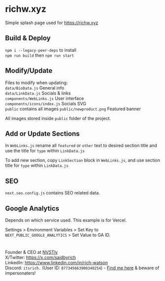 # richw.xyz

Simple splash page used for https://richw.xyz

## Build & Deploy

`npm i --legacy-peer-deps` to install  
`npm run build` then `npm run start`

## Modify/Update

Files to modify when updating:  
`data/BioData.js` General info  
`data/LinkData.js` Socials & links  
`components/WebLinks.js` User interface  
`components/icons/index.js` Socials SVG  
`public` contains all images
`public/newproduct.png` Featured banner  

All images stored inside `public` folder of the project.

## Add or Update Sections

In `WebLinks.js` rename all `featured` or `other` text to desired section title and use the title for `type` within `LinkData.js`

To add new section, copy `LinkSection` block in `WebLinks.js`, and use section title for `type` within `LinkData.js`

## SEO
`next.seo.config.js` contains SEO related data.

## Google Analytics
Depends on which service used. This example is for Vercel.

Settings > Environment Variables > Set Key to `NEXT_PUBLIC_GOOGLE_ANALYTICS` > Set Value to GA ID.

#

Founder & CEO at [NVSTly](https://nvstly.com)  
X/Twitter: https://x.com/saidbyrich  
LinkedIn: https://www.linkedin.com/in/rich-watson  
Discord: `itsrich.` (User ID: `877345663900340254`) - [Find me here](https://discord.com/invite/rhAvzyzk9J) & beware of impersonaters!
    